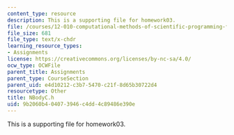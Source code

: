 ```yaml
---
content_type: resource
description: This is a supporting file for homework03.
file: /courses/12-010-computational-methods-of-scientific-programming-fall-2011/9b2060b404073946c4dd4c89486e390e_NBodyC.h
file_size: 681
file_type: text/x-chdr
learning_resource_types:
- Assignments
license: https://creativecommons.org/licenses/by-nc-sa/4.0/
ocw_type: OCWFile
parent_title: Assignments
parent_type: CourseSection
parent_uid: e4d10212-c3b7-5470-c21f-8d65b30722d4
resourcetype: Other
title: NBodyC.h
uid: 9b2060b4-0407-3946-c4dd-4c89486e390e
---
```

This is a supporting file for homework03.